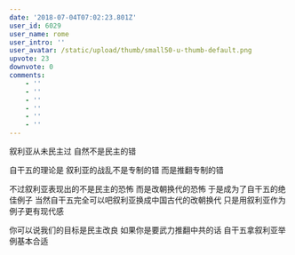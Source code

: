 ```yaml
---
date: '2018-07-04T07:02:23.801Z'
user_id: 6029
user_name: rome
user_intro: ''
user_avatar: /static/upload/thumb/small50-u-thumb-default.png
upvote: 23
downvote: 0
comments:
    - ''
    - ''
    - ''
    - ''
    - ''
    - ''
---
```


叙利亚从未民主过 自然不是民主的错

自干五的理论是 叙利亚的战乱不是专制的错 而是推翻专制的错   

不过叙利亚表现出的不是民主的恐怖 而是改朝换代的恐怖 于是成为了自干五的绝佳例子 当然自干五完全可以吧叙利亚换成中国古代的改朝换代 只是用叙利亚作为例子更有现代感

你可以说我们的目标是民主改良 如果你是要武力推翻中共的话 自干五拿叙利亚举例基本合适
